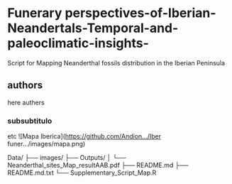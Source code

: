 # Funerary perspectives-of-Iberian-Neandertals-Temporal-and-paleoclimatic-insights-
Script for Mapping Neanderthal fossils distribution in the Iberian Peninsula
## authors 
here authers
### subsubtitulo 
etc
![Mapa Iberica](https://github.com/Andion.../Iber funer.../images/mapa.png)

Data/
├── images/
├── Outputs/
│   └── Neanderthal_sites_Map_resultAAB.pdf
├── README.md
├── README.md.txt
└── Supplementary_Script_Map.R
